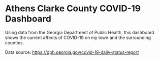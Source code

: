 # Athens Clarke County COVID-19 Dashboard
Using data from the Georgia Department of Public Health, this dashboard shows the current affects of COVID-19 on my town and the surrounding counties.

Data source: https://dph.georgia.gov/covid-19-daily-status-report
